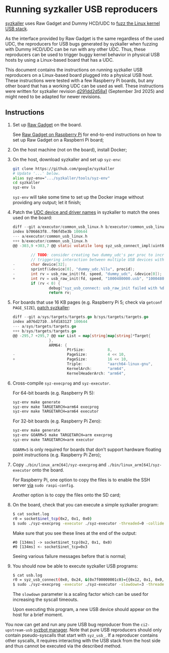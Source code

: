 Running syzkaller USB reproducers
=================================

[syzkaller](https://github.com/google/syzkaller) uses Raw Gadget and Dummy HCD/UDC to [fuzz the Linux kernel USB stack](https://github.com/google/syzkaller/blob/master/docs/linux/external_fuzzing_usb.md).

As the interface provided by Raw Gadget is the same regardless of the used UDC, the reproducers for USB bugs generated by syzkaller when fuzzing with Dummy HCD/UDC can be run with any other UDC.
Thus, these reproducers can be used to trigger buggy kernel behavior in physical USB hosts by using a Linux-based board that has a UDC.

This document contains the instructions on running syzkaller USB reproducers on a Linux-based board plugged into a physical USB host.
These instructions were tested with a few Raspberry Pi boards, but any other board that has a working UDC can be used as well.
These instructions were written for syzkaller revision [d291dd2d58a1](https://github.com/google/syzkaller/commit/d291dd2d58a1885c00a60561048b6ceb1bf1206a) (September 3rd 2025) and might need to be adapted for newer revisions.


## Instructions

1. Set up [Raw Gadget](https://github.com/xairy/raw-gadget) on the board.

    See [Raw Gadget on Raspberry Pi](setup_raspberry-pi.md) for end-to-end instructions on how to set up Raw Gadget on a Raspberri Pi board;

2. On the host machine (not on the board), install Docker;

3. On the host, download syzkaller and set up `syz-env`:

    ``` bash
    git clone https://github.com/google/syzkaller
    # Update '...' below.
    alias syz-env=".../syzkaller/tools/syz-env"
    cd syzkaller
    syz-env ls
    ```

    `syz-env` will take some time to set up the Docker image without providing any output; let it finish;

4. Patch the [UDC device and driver names](/README.md#usb-device-controllers) in syzkaller to match the ones used on the board:
    
    ``` c
    diff --git a/executor/common_usb_linux.h b/executor/common_usb_linux.h
    index b706663f8..f06fd5e3b 100644
    --- a/executor/common_usb_linux.h
    +++ b/executor/common_usb_linux.h
    @@ -303,9 +303,7 @@ static volatile long syz_usb_connect_impl(uint64 speed, uint64 dev_len, const ch
     
            // TODO: consider creating two dummy_udc's per proc to increace the chance of
            // triggering interaction between multiple USB devices within the same program.
    -       char device[32];
    -       sprintf(&device[0], "dummy_udc.%llu", procid);
    -       int rv = usb_raw_init(fd, speed, "dummy_udc", &device[0]);
    +       int rv = usb_raw_init(fd, speed, "1000480000.usb", "1000480000.usb");
            if (rv < 0) {
                    debug("syz_usb_connect: usb_raw_init failed with %d\n", rv);
                    return rv;
    ```

5. For boards that use 16 KB pages (e.g. Raspberry Pi 5; check via `getconf PAGE_SIZE`), [patch syzkaller](https://github.com/google/syzkaller/issues/4876):

    ``` go
    diff --git a/sys/targets/targets.go b/sys/targets/targets.go
    index a076d2710..bfd183127 100644
    --- a/sys/targets/targets.go
    +++ b/sys/targets/targets.go
    @@ -295,7 +295,7 @@ var List = map[string]map[string]*Target{
                    },
                    ARM64: {
                            PtrSize:          8,
    -                       PageSize:         4 << 10,
    +                       PageSize:         16 << 10,
                            Triple:           "aarch64-linux-gnu",
                            KernelArch:       "arm64",
                            KernelHeaderArch: "arm64",
    ```

6. Cross-compile `syz-execprog` and `syz-executor`.

    For 64-bit boards (e.g. Raspberry Pi 5):

    ``` bash
    syz-env make generate
    syz-env make TARGETARCH=arm64 execprog
    syz-env make TARGETARCH=arm64 executor
    ```

    For 32-bit boards (e.g. Raspberry Pi Zero):

    ``` bash
    syz-env make generate
    syz-env GOARM=5 make TARGETARCH=arm execprog
    syz-env make TARGETARCH=arm executor
    ```

    `GOARM=5` is only required for boards that don't support hardware floating point instructions (e.g. Raspberry Pi Zero);

7. Copy `./bin/linux_arm[64]/syz-execprog` and `./bin/linux_arm[64]/syz-executor` onto the board.

    For Raspberry Pi, one option to copy the files is to enable the SSH server [via](https://www.raspberrypi.com/documentation/computers/remote-access.html#ssh) `sudo raspi-config`.

    Another option is to copy the files onto the SD card;

7. On the board, check that you can execute a simple syzkaller program:

    ``` bash
    $ cat socket.log
    r0 = socket$inet_tcp(0x2, 0x1, 0x0)
    $ sudo ./syz-execprog -executor ./syz-executor -threaded=0 -collide=0 -procs=1 -enable='' -debug socket.log
    ```

    Make sure that you see these lines at the end of the output:

    ```
    #0 [134ms] -> socket$inet_tcp(0x2, 0x1, 0x0)
    #0 [134ms] <- socket$inet_tcp=0x3
    ```

    Seeing various failure messages before that is normal;

8. You should now be able to execute syzkaller USB programs:

    ``` bash
    $ cat usb.log
    r0 = syz_usb_connect(0x0, 0x24, &(0x7f00000001c0)={{0x12, 0x1, 0x0, 0x8e, 0x32, 0xf7, 0x20, 0xaf0, 0xd257, 0x4e87, 0x0, 0x0, 0x0, 0x1, [{{0x9, 0x2, 0x12, 0x1, 0x0, 0x0, 0x0, 0x0, [{{0x9, 0x4, 0xf, 0x0, 0x0, 0xff, 0xa5, 0x2c}}]}}]}}, 0x0)
    $ sudo ./syz-execprog -executor ./syz-executor -slowdown=3 -threaded=0 -collide=0 -procs=1 -enable='' -debug usb.log
    ```

    The `slowdown` parameter is a scaling factor which can be used for increasing the syscall timeouts.

    Upon executing this program, a new USB device should appear on the host for a brief moment.

You now can get and run any pure USB bug reproducer from the `ci2-upstream-usb` [syzbot manager](https://syzkaller.appspot.com/upstream?manager=ci2-upstream-usb).
Note that pure USB reproducers should only contain pseudo-syscalls that start with `syz_usb_`.
If a reproducer contains other syscalls, it requires interacting with the USB stack from the host side and thus cannot be executed via the described method.
